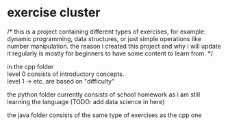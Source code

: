 # exercise cluster

/* 
this is a project containing different types of exercises, for example: dynamic programming, data structures, or just simple operations like number manipulation. the reason i created this project and why i will update it regularly is mostly for beginners to have some content to learn from. 
*/

in the cpp folder                                                                 
level 0 consists of introductory concepts.                                                      
level 1 -> etc. are based on "difficulty"

the python folder currently consists of school homework as i am still learning the language
(TODO: add data science in here)

the java folder consists of the same type of exercises as the cpp one
